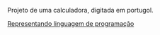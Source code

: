 Projeto de uma calculadora, digitada em portugol.

[Representando linguagem de programação](2415.png)

